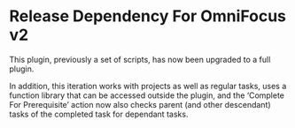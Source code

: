 # Release Dependency For OmniFocus v2

This plugin, previously a set of scripts, has now been upgraded to a full plugin.

In addition, this iteration works with projects as well as regular tasks, uses a function library that can be accessed outside the plugin, and the ‘Complete For Prerequisite’ action now also checks parent \(and other descendant\) tasks of the completed task for dependant tasks.

